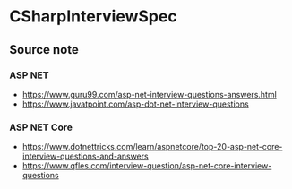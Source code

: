 # CSharpInterviewSpec

## Source note

### ASP NET

- https://www.guru99.com/asp-net-interview-questions-answers.html
- https://www.javatpoint.com/asp-dot-net-interview-questions

### ASP NET Core

- https://www.dotnettricks.com/learn/aspnetcore/top-20-asp-net-core-interview-questions-and-answers
- https://www.qfles.com/interview-question/asp-net-core-interview-questions
